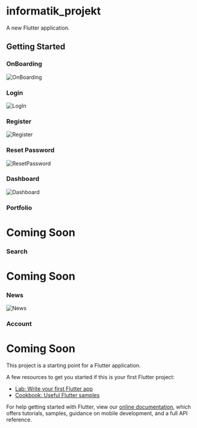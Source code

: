 # informatik_projekt

A new Flutter application.

## Getting Started

### OnBoarding
![OnBoarding](https://user-images.githubusercontent.com/76230380/108328963-5b5d2f00-71cd-11eb-8118-3757986d3044.gif) 
### Login 
![LogIn](https://user-images.githubusercontent.com/76230380/108329851-995a5300-71cd-11eb-8817-aa7014f7c478.gif)
### Register  
![Register](https://user-images.githubusercontent.com/76230380/108330467-eb02dd80-71cd-11eb-999f-16539a8f1cd9.gif)
### Reset Password  
![ResetPassword](https://user-images.githubusercontent.com/76230380/108330433-e0e0df00-71cd-11eb-9488-f78a9349e18c.gif)
### Dashboard 
![Dashboard](https://user-images.githubusercontent.com/76230380/108330496-f524dc00-71cd-11eb-98aa-89e098dcb24a.gif)
### Portfolio

# Coming Soon

### Search

# Coming Soon

### News  
![News](https://user-images.githubusercontent.com/76230380/108330528-fd7d1700-71cd-11eb-90b2-0d56b8840278.gif)
### Account

# Coming Soon

This project is a starting point for a Flutter application.

A few resources to get you started if this is your first Flutter project:

- [Lab: Write your first Flutter app](https://flutter.dev/docs/get-started/codelab)
- [Cookbook: Useful Flutter samples](https://flutter.dev/docs/cookbook)

For help getting started with Flutter, view our
[online documentation](https://flutter.dev/docs), which offers tutorials,
samples, guidance on mobile development, and a full API reference.
